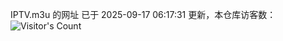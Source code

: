 IPTV.m3u 的网址 已于 2025-09-17 06:17:31 更新，本仓库访客数：![Visitor's Count](https://profile-counter.glitch.me/hero1898_tv/count.svg)
